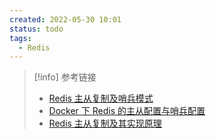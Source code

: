 ```yaml
---
created: 2022-05-30 10:01
status: todo
tags:
  - Redis
---
```




> [!info]  参考链接
> - [Redis 主从复制及哨兵模式](https://blog.csdn.net/weixin_44069569/article/details/107451209?spm=1001.2101.3001.6650.2&utm_medium=distribute.pc_relevant.none-task-blog-2%7Edefault%7ECTRLIST%7Edefault-2.nonecase&depth_1-utm_source=distribute.pc_relevant.none-task-blog-2%7Edefault%7ECTRLIST%7Edefault-2.nonecase)
> - [Docker 下 Redis 的主从配置与哨兵配置](https://blog.csdn.net/lzy_yuan/article/details/91489662)
> - [Redis 主从复制及其实现原理](https://blog.csdn.net/qq_42815754/article/details/120452032?spm=1001.2014.3001.5501)

